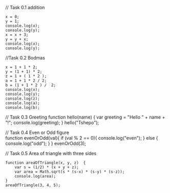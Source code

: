 // Task 0.1 addition

    x = 0;
    y = 1;
    console.log(x);
    console.log(y);
    x = x + 3;
    y = y + x;
    console.log(x);
    console.log(y);

//Task 0.2 Bodmas

    x = 1 + 1 * 2;
    y = (1 + 1) * 2;
    z = 1 + ( 1 * 2 );
    a = 1 + 1 * 2 / 2;
    b = (1 + 1 * 2 ) /  2;
    console.log(x);
    console.log(y);
    console.log(z);
    console.log(a);
    console.log(b);

// Task 0.3 Greeting
    function hello(name) {
        var greeting = "Hello " + name + "!"; 
        console.log(greeting);
    }
    hello("Tshepo");

// Task 0.4 Even or Odd figure	
    function evenOrOdd(val){
   	if (val % 2 == 0){
            console.log("even");
        } else {
            console.log("odd");
        }
    }
    evenOrOdd(3);

// Task 0.5 Area of triangle with three sides

    function areaOfTriangle(x, y, z)  {
        var s = (1/2) * (x + y + z);
        var area = Math.sqrt(s * (s-x) * (s-y) * (s-z));
        console.log(area);
    }
    areaOfTriangle(3, 4, 5);
